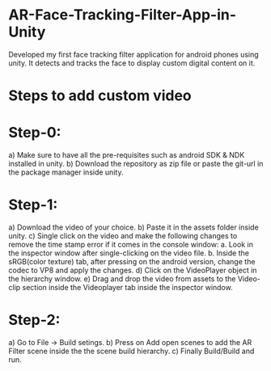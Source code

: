 # AR-Face-Tracking-Filter-App-in-Unity
Developed my first face tracking filter application for android phones using unity. It detects and tracks the face to display custom digital content on it.

# Steps to add custom video
# Step-0:
  a) Make sure to have all the pre-requisites such as android SDK & NDK installed in unity.
  b) Download the repository as zip file or paste the git-url in the package manager inside unity.
  
# Step-1:
  a) Download the video of your choice.
  b) Paste it in the assets folder inside unity.
  c) Single click on the video and make the following changes to remove the time stamp error if it comes in the console window:
      a. Look in the inspector window after single-clicking on the video file.
      b. Inside the sRGB(color texture) tab, after pressing on the android version, change the codec to VP8 and apply the changes.
  d) Click on the VideoPlayer object in the hierarchy window.
  e) Drag and drop the video from assets to the Video-clip section inside the Videoplayer tab inside the inspector window.

# Step-2:
  a) Go to File -> Build setings.
  b) Press on Add open scenes to add the AR Filter scene inside the the scene build hierarchy.
  c) Finally Build/Build and run.
